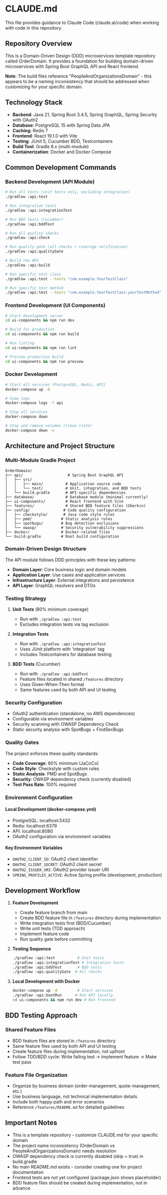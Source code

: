# CLAUDE.md

This file provides guidance to Claude Code (claude.ai/code) when working with code in this repository.

## Repository Overview

This is a Domain-Driven Design (DDD) microservices template repository called OrderDomain. It provides a foundation for building domain-driven microservices with Spring Boot GraphQL API and React frontend.

**Note**: The build files reference "PeopleAndOrganizationsDomain" - this appears to be a naming inconsistency that should be addressed when customizing for your specific domain.

## Technology Stack

- **Backend**: Java 21, Spring Boot 3.4.5, Spring GraphQL, Spring Security with OAuth2
- **Database**: PostgreSQL 15 with Spring Data JPA
- **Caching**: Redis 7
- **Frontend**: React 19.1.0 with Vite
- **Testing**: JUnit 5, Cucumber BDD, Testcontainers
- **Build Tool**: Gradle 8.x (multi-module)
- **Containerization**: Docker and Docker Compose

## Common Development Commands

### Backend Development (API Module)

```bash
# Run all tests (unit tests only, excluding integration)
./gradlew :api:test

# Run integration tests
./gradlew :api:integrationTest

# Run BDD tests (Cucumber)
./gradlew :api:bddTest

# Run all quality checks
./gradlew :api:check

# Run quality gate (all checks + coverage verification)
./gradlew :api:qualityGate

# Build the API
./gradlew :api:build

# Run specific test class
./gradlew :api:test --tests "com.example.YourTestClass"

# Run specific test method
./gradlew :api:test --tests "com.example.YourTestClass.yourTestMethod"
```

### Frontend Development (UI Components)

```bash
# Start development server
cd ui-components && npm run dev

# Build for production
cd ui-components && npm run build

# Run linting
cd ui-components && npm run lint

# Preview production build
cd ui-components && npm run preview
```

### Docker Development

```bash
# Start all services (PostgreSQL, Redis, API)
docker-compose up -d

# View logs
docker-compose logs -f api

# Stop all services
docker-compose down

# Stop and remove volumes (clean slate)
docker-compose down -v
```

## Architecture and Project Structure

### Multi-Module Gradle Project

```
OrderDomain/
├── api/                    # Spring Boot GraphQL API
│   ├── src/
│   │   ├── main/          # Application source code
│   │   └── test/          # Unit, integration, and BDD tests
│   └── build.gradle       # API-specific dependencies
├── database/              # Database module (minimal currently)
├── ui-components/         # React frontend with Vite
├── features/              # Shared BDD feature files (Gherkin)
├── config/               # Code quality configuration
│   ├── checkstyle/       # Java code style rules
│   ├── pmd/             # Static analysis rules
│   ├── spotbugs/        # Bug detection exclusions
│   └── owasp/           # Security vulnerability suppressions
├── docker/              # Docker-related files
└── build.gradle         # Root build configuration
```

### Domain-Driven Design Structure

The API module follows DDD principles with these key patterns:
- **Domain Layer**: Core business logic and domain models
- **Application Layer**: Use cases and application services
- **Infrastructure Layer**: External integrations and persistence
- **API Layer**: GraphQL resolvers and DTOs

### Testing Strategy

1. **Unit Tests** (80% minimum coverage)
   - Run with `./gradlew :api:test`
   - Excludes integration tests via tag exclusion

2. **Integration Tests**
   - Run with `./gradlew :api:integrationTest`
   - Uses JUnit platform with 'integration' tag
   - Includes Testcontainers for database testing

3. **BDD Tests** (Cucumber)
   - Run with `./gradlew :api:bddTest`
   - Feature files located in shared `/features` directory
   - Uses Given-When-Then format
   - Same features used by both API and UI testing

### Security Configuration

- OAuth2 authentication (standalone, no AWS dependencies)
- Configurable via environment variables
- Security scanning with OWASP Dependency Check
- Static security analysis with SpotBugs + FindSecBugs

### Quality Gates

The project enforces these quality standards:
- **Code Coverage**: 80% minimum (JaCoCo)
- **Code Style**: Checkstyle with custom rules
- **Static Analysis**: PMD and SpotBugs
- **Security**: OWASP dependency check (currently disabled)
- **Test Pass Rate**: 100% required

### Environment Configuration

#### Local Development (docker-compose.yml)
- PostgreSQL: localhost:5432
- Redis: localhost:6379
- API: localhost:8080
- OAuth2 configuration via environment variables

#### Key Environment Variables
- `OAUTH2_CLIENT_ID`: OAuth2 client identifier
- `OAUTH2_CLIENT_SECRET`: OAuth2 client secret
- `OAUTH2_ISSUER_URI`: OAuth2 provider issuer URI
- `SPRING_PROFILES_ACTIVE`: Active Spring profile (development, production)

## Development Workflow

1. **Feature Development**
   - Create feature branch from main
   - Create BDD feature file in `/features` directory during implementation
   - Write integration tests first (BDD/Cucumber)
   - Write unit tests (TDD approach)
   - Implement feature code
   - Run quality gate before committing

2. **Testing Sequence**
   ```bash
   ./gradlew :api:test          # Unit tests
   ./gradlew :api:integrationTest # Integration tests  
   ./gradlew :api:bddTest       # BDD tests
   ./gradlew :api:qualityGate  # All checks
   ```

3. **Local Development with Docker**
   ```bash
   docker-compose up -d         # Start services
   ./gradlew :api:bootRun      # Run API locally
   cd ui-components && npm run dev # Run frontend
   ```

## BDD Testing Approach

### Shared Feature Files
- BDD feature files are stored in `/features` directory
- Same feature files used by both API and UI testing
- Create feature files during implementation, not upfront
- Follow TDD/BDD cycle: Write failing test → Implement feature → Make test pass

### Feature File Organization
- Organize by business domain (order-management, quote-management, etc.)
- Use business language, not technical implementation details
- Include both happy path and error scenarios
- Reference `/features/README.md` for detailed guidelines

## Important Notes

- This is a template repository - customize CLAUDE.md for your specific domain
- The project name inconsistency (OrderDomain vs PeopleAndOrganizationsDomain) needs resolution
- OWASP dependency check is currently disabled (skip = true) in build.gradle
- No main README.md exists - consider creating one for project documentation
- Frontend tests are not yet configured (package.json shows placeholder)
- BDD feature files should be created during implementation, not in advance
